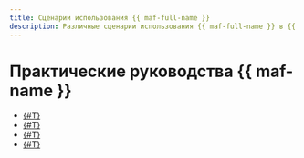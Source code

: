 ```yaml
---
title: Сценарии использования {{ maf-full-name }}
description: Различные сценарии использования {{ maf-full-name }} в {{ yandex-cloud }}.
---
```


# Практические руководства {{ maf-name }}

* [{#T}](data-proc-automation.md)
* [{#T}](airflow-auto-tasks.md)
* [{#T}](using-python-sdk.md)
* [{#T}](lockbox-secrets-in-maf-cluster.md)
